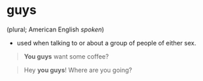 # guys


(plural; American English *spoken*)

- used when talking to or about a group of people of either sex.

> __You guys__ want some coffee?

> Hey __you guys__! Where are you going?
